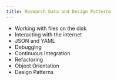 ```yaml
---
title: Research Data and Design Patterns
---
```


* Working with files on the disk
* Interacting with the internet
* JSON and YAML
* Debugging
* Continuous Integration
* Refactoring
* Object Orientation
* Design Patterns
